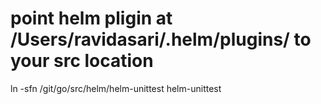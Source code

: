 
# point helm pligin at /Users/ravidasari/.helm/plugins/ to your src location

ln -sfn /git/go/src/helm/helm-unittest helm-unittest